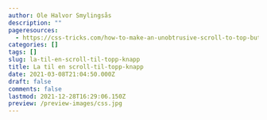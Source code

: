 ```yaml
---
author: Ole Halvor Smylingsås
description: ""
pageresources:
  - https://css-tricks.com/how-to-make-an-unobtrusive-scroll-to-top-button/
categories: []
tags: []
slug: la-til-en-scroll-til-topp-knapp
title: La til en scroll-til-topp-knapp
date: 2021-03-08T21:04:50.000Z
draft: false
comments: false
lastmod: 2021-12-28T16:29:06.150Z
preview: /preview-images/css.jpg
---
```

